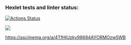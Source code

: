### Hexlet tests and linter status:
[![Actions Status](https://github.com/ChristinaVechkanova/python-project-49/workflows/hexlet-check/badge.svg)](https://github.com/ChristinaVechkanova/python-project-49/actions)

<a href="https://codeclimate.com/github/ChristinaVechkanova/python-project-49/maintainability"><img src="https://api.codeclimate.com/v1/badges/896d220d202fe7a625b2/maintainability" /></a>

https://asciinema.org/a/4TfHlUzky98684AYORMOzw5WB
